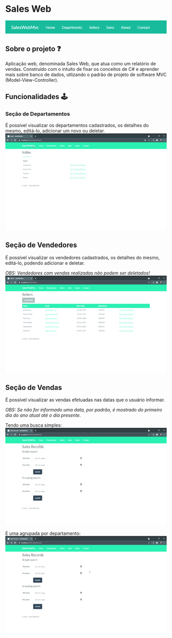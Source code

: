 # Sales Web
![SalesWebMenu](Images/Menu.png)

## Sobre o projeto :question:
Aplicação web, denominada Sales Web, que atua como um relatório de vendas. 
Construído com o intuito de fixar os conceitos de C# e aprender mais sobre banco de dados, utlizando o padrão de projeto de software MVC (Model-View-Controller). 

## Funcionalidades :joystick:
### Seção de Departamentos 
É possível visualizar os departamentos cadastrados, os detalhes do mesmo, editá-lo, adicionar um novo ou deletar.
![Department-Section](Images/SalesWebMvc-Departments.gif)

## Seção de Vendedores
É possível visualizar os vendedores cadastrados, os detalhes do mesmo, editá-lo, podendo adicionar e deletar.

_OBS: Vendedores com vendas realizadas não podem ser deletados!_
![Department-Sellers](Images/SalesWebMvc-Sellers.gif)

## Seção de Vendas
É possível visualizar as vendas efetuadas nas datas que o usuário informar.

_OBS: Se não for informado uma data, por padrão, é mostrado do primeiro dia do ano atual até o dia presente._

Tendo uma busca simples:
![Department-SeimpleSearch](Images/SalesWebMvc-SimpleSearch.gif)

E uma agrupada por departamento:
![Department-GroupingSearch](Images/SalesWebMvc-GroupingSearch.gif)
